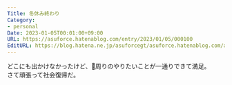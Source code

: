 ```yaml
---
Title: 冬休み終わり
Category:
- personal
Date: 2023-01-05T00:01:00+09:00
URL: https://asuforce.hatenablog.com/entry/2023/01/05/000100
EditURL: https://blog.hatena.ne.jp/asuforcegt/asuforce.hatenablog.com/atom/entry/4207112889951341868
---
```


どこにも出かけなかったけど、🚗周りのやりたいことが一通りできて満足。  
さて頑張って社会復帰だ。
